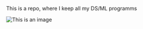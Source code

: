 This is a repo, where I keep all my DS/ML programms

![This is an image](https://www.google.com/search?q=pytorch+%2B+python+logo&tbm=isch&ved=2ahUKEwiS8t6G6Oj0AhWKtCoKHY88B9wQ2-cCegQIABAA&oq=pytorch+%2B+python+logo&gs_lcp=CgNpbWcQAzIECAAQHjoHCCMQ7wMQJzoFCAAQgAQ6BggAEAcQHjoGCAAQCBAeOgYIABAFEB5Q-RJYgjBglTJoAHAAeACAAX-IAa0IkgEEMTQuMZgBAKABAaoBC2d3cy13aXotaW1nwAEB&sclient=img&ei=FnO7YZKPFYrpqgGP-ZzgDQ&bih=975&biw=1920#imgrc=yZSVLUnf8BzkeM)
